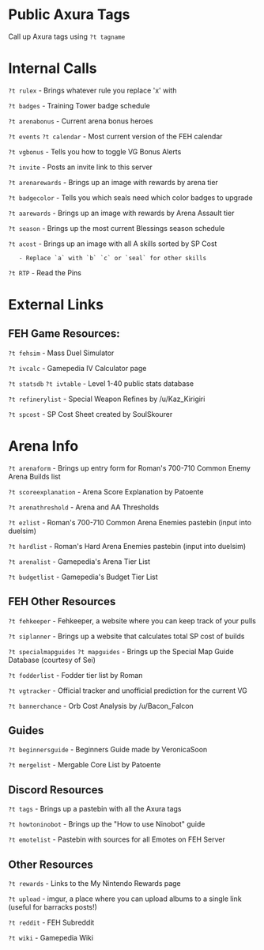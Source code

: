 # Public Axura Tags

Call up Axura tags using `?t tagname`

# Internal Calls

`?t rulex` - Brings whatever rule you replace 'x' with

`?t badges` - Training Tower badge schedule

`?t arenabonus` - Current arena bonus heroes

`?t events` `?t calendar` - Most current version of the FEH calendar

`?t vgbonus` - Tells you how to toggle VG Bonus Alerts

`?t invite` - Posts an invite link to this server

`?t arenarewards` - Brings up an image with rewards by arena tier

`?t badgecolor` - Tells you which seals need which color badges to upgrade

`?t aarewards` - Brings up an image with rewards by Arena Assault tier

`?t season` - Brings up the most current Blessings season schedule

`?t acost` - Brings up an image with all A skills sorted by SP Cost
             
	   - Replace `a` with `b` `c` or `seal` for other skills

`?t RTP` - Read the Pins

# External Links

## FEH Game Resources:

`?t fehsim` - Mass Duel Simulator

`?t ivcalc` - Gamepedia IV Calculator page

`?t statsdb` `?t ivtable` - Level 1-40 public stats database

`?t refinerylist` - Special Weapon Refines by /u/Kaz_Kirigiri

`?t spcost` - SP Cost Sheet created by SoulSkourer

# Arena Info

`?t arenaform` - Brings up entry form for Roman's 700-710 Common Enemy Arena Builds list

`?t scoreexplanation` - Arena Score Explanation by Patoente

`?t arenathreshold` - Arena and AA Thresholds

`?t ezlist` - Roman's 700-710 Common Arena Enemies pastebin (input into duelsim)

`?t hardlist` - Roman's Hard Arena Enemies pastebin (input into duelsim)

`?t arenalist` - Gamepedia's Arena Tier List

`?t budgetlist` - Gamepedia's Budget Tier List


## FEH Other Resources

`?t fehkeeper` - Fehkeeper, a website where you can keep track of your pulls

`?t siplanner` - Brings up a website that calculates total SP cost of builds

`?t specialmapguides` `?t mapguides` - Brings up the Special Map Guide Database (courtesy of Sei)

`?t fodderlist` - Fodder tier list by Roman

`?t vgtracker` - Official tracker and unofficial prediction for the current VG

`?t bannerchance` - Orb Cost Analysis by /u/Bacon_Falcon

## Guides

`?t beginnersguide` - Beginners Guide made by VeronicaSoon

`?t mergelist` - Mergable Core List by Patoente

## Discord Resources

`?t tags` - Brings up a pastebin with all the Axura tags

`?t howtoninobot` - Brings up the "How to use Ninobot" guide

`?t emotelist` - Pastebin with sources for all Emotes on FEH Server


## Other Resources

`?t rewards` - Links to the My Nintendo Rewards page

`?t upload` - imgur, a place where you can upload albums to a single link (useful for barracks posts!)

`?t reddit` - FEH Subreddit

`?t wiki` - Gamepedia Wiki

